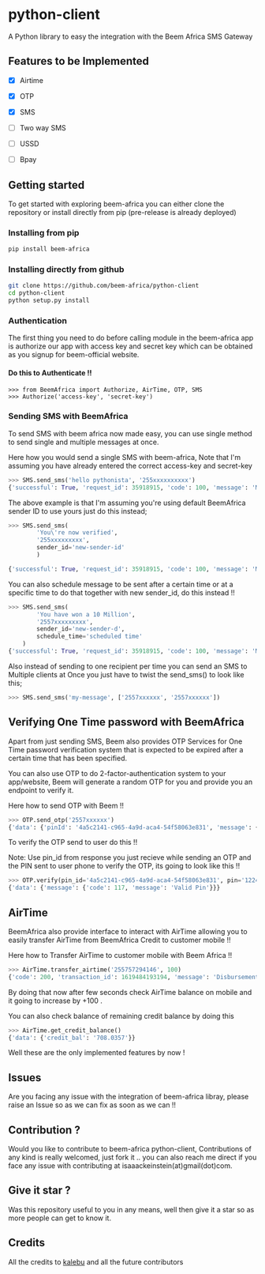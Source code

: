 # python-client
A Python library to easy the integration with the Beem Africa SMS Gateway 


## Features to be Implemented 

- [x] Airtime 
- [x] OTP
- [x] SMS 
- [ ] Two way SMS
- [ ] USSD
- [ ] Bpay


## Getting started

To get started with exploring beem-africa you can either clone the repository or install directly from pip (pre-release is already deployed)

### Installing from pip

```bash
pip install beem-africa
```

### Installing directly from github

```bash
git clone https://github.com/beem-africa/python-client
cd python-client
python setup.py install
```

### Authentication

The first thing you need to do before calling module in the beem-africa app is authorize our app with access key and secret key which can be obtained as you signup for beem-official website.

#### Do this to Authenticate !!

```python3
>>> from BeemAfrica import Authorize, AirTime, OTP, SMS
>>> Authorize('access-key', 'secret-key')
```

### Sending SMS with BeemAfrica

To send SMS with beem africa now made easy, you can use single method to send single and multiple messages at once.

Here how you would send a single SMS with beem-africa, Note that I'm assuming you have already entered the correct access-key and secret-key

```python
>>> SMS.send_sms('hello pythonista', '255xxxxxxxxxx')
{'successful': True, 'request_id': 35918915, 'code': 100, 'message': 'Message Submitted Successfully', 'valid': 1, 'invalid': 0, 'duplicates': 0}
```

The above example is that I'm assuming you're using default BeemAfrica sender ID to use yours just do this instead;

```python
>>> SMS.send_sms(
        'You\'re now verified',
        '255xxxxxxxxx', 
        sender_id='new-sender-id'
        )

{'successful': True, 'request_id': 35918915, 'code': 100, 'message': 'Message Submitted Successfully', 'valid': 1, 'invalid': 0, 'duplicates': 0}
```

You can also schedule message to be sent after a certain time or at a specific time to do that together with new sender_id, do this instead !!

```python
>>> SMS.send_sms(
        'You have won a 10 Million', 
        '2557xxxxxxxxx', 
        sender_id='new-sender-d', 
        schedule_time='scheduled time'
    )
{'successful': True, 'request_id': 35918915, 'code': 100, 'message': 'Message Submitted Successfully', 'valid': 1, 'invalid': 0, 'duplicates': 0}
```

Also instead of sending to one recipient per time you can send an SMS to Multiple clients at Once you just have to twist the send_sms() to look like this;

```python
>>> SMS.send_sms('my-message', ['2557xxxxxx', '2557xxxxxx'])
```

## Verifying One Time password with BeemAfrica

Apart from just sending SMS, Beem also provides OTP Services for One Time password verification system that is expected to be expired after a certain time that has been specified.

You can also use OTP to do 2-factor-authentication system to your app/website, Beem will generate a random OTP for you and provide you an endpoint to verify it.

Here how to send OTP with Beem !!

```python
>>> OTP.send_otp('2557xxxxxx')
{'data': {'pinId': '4a5c2141-c965-4a9d-aca4-54f58063e831', 'message': {'code': 100, 'message': 'SMS sent successfully'}}}
```

To verify the OTP send to user do this !!
 
Note:  Use pin_id from response you just recieve while sending an OTP and the PIN sent to user phone to verify the OTP, its going to look like this !!


```python
>>> OTP.verify(pin_id='4a5c2141-c965-4a9d-aca4-54f58063e831', pin='122496')
{'data': {'message': {'code': 117, 'message': 'Valid Pin'}}}
```


## AirTime

BeemAfrica also provide interface to interact with AirTime allowing you to easily transfer AirTime from BeemAfrica Credit to customer mobile !!

Here how to Transfer AirTime to customer mobile with Beem Africa !!

```python
>>> AirTime.transfer_airtime('255757294146', 100)
{'code': 200, 'transaction_id': 1619484193194, 'message': 'Disbursement is in progress'}
```

By doing that now after few seconds check AirTime balance on mobile and it going to increase by +100 .

You can also check balance of remaining credit balance by doing this

```python
>>> AirTime.get_credit_balance()
{'data': {'credit_bal': '708.0357'}}
```

Well these are the only implemented features by now !


## Issues

Are you facing any issue with the integration of beem-africa libray, please raise an Issue so as we can fix as soon as we can !!

## Contribution ?

Would you like to contribute to beem-africa python-client, Contributions of any kind is really welcomed, just fork it .. you can also reach me direct if you face any issue with contributing at isaaackeinstein(at)gmail(dot)com.

## Give it star ?

Was this repository useful to you in any means, well then give it a star so as more people can get to know it.


## Credits

All the credits to [kalebu](https://github.com/kalebu) and all the future contributors